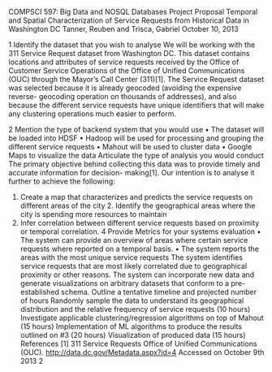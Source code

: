 COMPSCI 597: Big Data and NOSQL Databases Project Proposal
Temporal and Spatial Characterization of Service Requests from Historical Data in Washington DC
Tanner, Reuben and Trisca, Gabriel October 10, 2013

1 Identify the dataset that you wish to analyse
We will be working with the 311 Service Request dataset from Washington DC. This dataset contains locations and attributes of service requests received by the Office of Customer Service Operations of the Office of Unified Communications (OUC) through the Mayor’s Call Center (311)[1].
The Service Request dataset was selected because it is already geocoded (avoiding the expensive reverse- geocoding operation on thousands of addresses), and also because the different service requests have unique identifiers that will make any clustering operations much easier to perform.

2 Mention the type of backend system that you would use
• The dataset will be loaded into HDSF
• Hadoop will be used for processing and grouping the different service requests • Mahout will be used to cluster data
• Google Maps to visualize the data
Articulate the type of analysis you would conduct
The primary objective behind collecting this data was to provide timely and accurate information for decision- making[1]. Our intention is to analyse it further to achieve the following:
1. Create a map that characterizes and predicts the service requests on different areas of the city 2. Identify the geographical areas where the city is spending more resources to maintain
3. Infer correlation between different service requests based on proximity or temporal correlation.
4 Provide Metrics for your systems evaluation
• The system can provide an overview of areas where certain service requests where reported on a temporal basis.
• The system reports the areas with the most unique service requests
The system identifies service requests that are most likely correlated due to geographical proximity or other reasons.
The system can incorporate new data and generate visualizations on arbitrary datasets that conform to a pre-established schema.
Outline a tentative timeline and projected number of hours
Randomly sample the data to understand its geographical distribution and the relative frequency of service requests (10 hours)
Investigate applicable clustering/regression algorithms on top of Mahout (15 hours) Implementation of ML algorithms to produce the results outlined on #3 (20 hours) Visualization of produced data (15 hours)
References
[1] 311 Service Requests Office of Unified Communications (OUC). http://data.dc.gov/Metadata.aspx?id=4 Accessed on October 9th 2013
2
